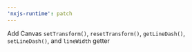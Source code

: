 ```yaml
---
'nxjs-runtime': patch
---
```


Add Canvas `setTransform()`, `resetTransform()`, `getLineDash()`, `setLineDash()`, and `lineWidth` getter
